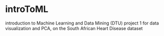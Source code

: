 # introToML
introduction to Machine Learning and Data Mining (DTU) 
project 1 for data visualization and PCA, on the South African Heart Disease dataset
